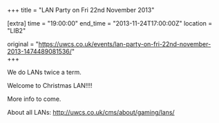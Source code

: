 +++
title = "LAN Party on Fri 22nd November 2013"

[extra]
time = "19:00:00"
end_time = "2013-11-24T17:00:00Z"
location = "LIB2"

original = "https://uwcs.co.uk/events/lan-party-on-fri-22nd-november-2013-1474489081536/"    
+++

We do LANs twice a term.

Welcome to Christmas LAN\!\!\!\!

More info to come.

About all LANs: http://uwcs.co.uk/cms/about/gaming/lans/

